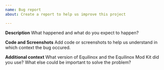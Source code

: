 ```yaml
---
name: Bug report
about: Create a report to help us improve this project

---
```


**Description**
What happened and what do you expect to happen?

**Code and Screenshots**
Add code or screenshots to help us understand in which context the bug occured.

**Additional context**
What version of Equilinox and the Equilinox Mod Kit did you use? What else could be important to solve the problem?
